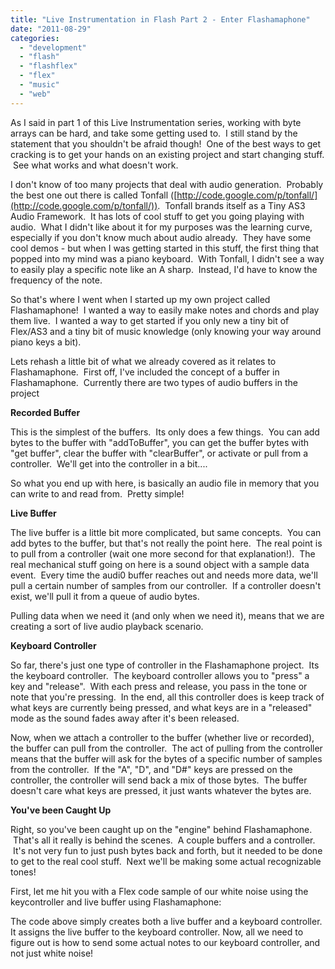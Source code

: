 ```yaml
---
title: "Live Instrumentation in Flash Part 2 - Enter Flashamaphone"
date: "2011-08-29"
categories: 
  - "development"
  - "flash"
  - "flashflex"
  - "flex"
  - "music"
  - "web"
---
```


As I said in part 1 of this Live Instrumentation series, working with byte arrays can be hard, and take some getting used to.  I still stand by the statement that you shouldn't be afraid though!  One of the best ways to get cracking is to get your hands on an existing project and start changing stuff.  See what works and what doesn't work.

I don't know of too many projects that deal with audio generation.  Probably the best one out there is called Tonfall ([http://code.google.com/p/tonfall/](http://code.google.com/p/tonfall/)).  Tonfall brands itself as a Tiny AS3 Audio Framework.  It has lots of cool stuff to get you going playing with audio.  What I didn't like about it for my purposes was the learning curve, especially if you don't know much about audio already.  They have some cool demos - but when I was getting started in this stuff, the first thing that popped into my mind was a piano keyboard.  With Tonfall, I didn't see a way to easily play a specific note like an A sharp.  Instead, I'd have to know the frequency of the note.

So that's where I went when I started up my own project called Flashamaphone!  I wanted a way to easily make notes and chords and play them live.  I wanted a way to get started if you only new a tiny bit of Flex/AS3 and a tiny bit of music knowledge (only knowing your way around piano keys a bit).

Lets rehash a little bit of what we already covered as it relates to Flashamaphone.  First off, I've included the concept of a buffer in Flashamaphone.  Currently there are two types of audio buffers in the project

**Recorded Buffer**

This is the simplest of the buffers.  Its only does a few things.  You can add bytes to the buffer with "addToBuffer", you can get the buffer bytes with "get buffer", clear the buffer with "clearBuffer", or activate or pull from a controller.  We'll get into the controller in a bit....

So what you end up with here, is basically an audio file in memory that you can write to and read from.  Pretty simple!

**Live Buffer**

The live buffer is a little bit more complicated, but same concepts.  You can add bytes to the buffer, but that's not really the point here.  The real point is to pull from a controller (wait one more second for that explanation!).  The real mechanical stuff going on here is a sound object with a sample data event.  Every time the audi0 buffer reaches out and needs more data, we'll pull a certain number of samples from our controller.  If a controller doesn't exist, we'll pull it from a queue of audio bytes.

Pulling data when we need it (and only when we need it), means that we are creating a sort of live audio playback scenario.

**Keyboard Controller**

So far, there's just one type of controller in the Flashamaphone project.  Its the keyboard controller.  The keyboard controller allows you to "press" a key and "release".  With each press and release, you pass in the tone or note that you're pressing.  In the end, all this controller does is keep track of what keys are currently being pressed, and what keys are in a "released" mode as the sound fades away after it's been released.

Now, when we attach a controller to the buffer (whether live or recorded), the buffer can pull from the controller.  The act of pulling from the controller means that the buffer will ask for the bytes of a specific number of samples from the controller.  If the "A", "D", and "D#" keys are pressed on the controller, the controller will send back a mix of those bytes.  The buffer doesn't care what keys are pressed, it just wants whatever the bytes are.

**You've been Caught Up**

Right, so you've been caught up on the "engine" behind Flashamaphone.  That's all it really is behind the scenes.  A couple buffers and a controller.  It's not very fun to just push bytes back and forth, but it needed to be done to get to the real cool stuff.  Next we'll be making some actual recognizable tones!

First, let me hit you with a Flex code sample of our white noise using the keycontroller and live buffer using Flashamaphone:

The code above simply creates both a live buffer and a keyboard controller. It assigns the live buffer to the keyboard controller. Now, all we need to figure out is how to send some actual notes to our keyboard controller, and not just white noise!
